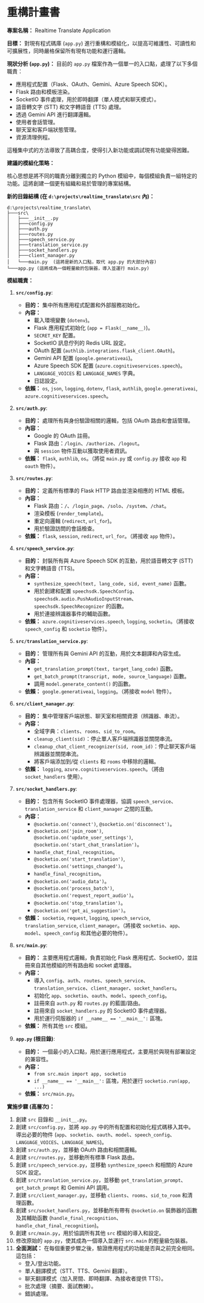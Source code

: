 # 重構計畫書

**專案名稱：** Realtime Translate Application

**目標：**
對現有程式碼庫 (`app.py`) 進行重構和模組化，以提高可維護性、可讀性和可擴展性，同時嚴格保留所有現有功能和運行邏輯。

**現狀分析 (`app.py`)：**
目前的 `app.py` 檔案作為一個單一的入口點，處理了以下多個職責：
*   應用程式配置（Flask、OAuth、Gemini、Azure Speech SDK）。
*   Flask 路由和模板渲染。
*   SocketIO 事件處理，用於即時翻譯（單人模式和聊天模式）。
*   語音轉文字 (STT) 和文字轉語音 (TTS) 處理。
*   透過 Gemini API 進行翻譯邏輯。
*   使用者會話管理。
*   聊天室和客戶端狀態管理。
*   資源清理例程。

這種集中式的方法導致了高耦合度，使得引入新功能或調試現有功能變得困難。

**建議的模組化策略：**

核心思想是將不同的職責分離到獨立的 Python 模組中，每個模組負責一組特定的功能。這將創建一個更有組織和易於管理的專案結構。

**新的目錄結構 (在 `d:\projects\realtime_translate\src` 內)：**

```
d:\projects\realtime_translate\
├───src\
│   ├───__init__.py
│   ├───config.py
│   ├───auth.py
│   ├───routes.py
│   ├───speech_service.py
│   ├───translation_service.py
│   ├───socket_handlers.py
│   ├───client_manager.py
│   └───main.py  (這將是新的入口點，取代 app.py 的大部分內容)
└───app.py (這將成為一個輕量級的包裝器，導入並運行 main.py)
```

**模組職責：**

1.  **`src/config.py`**: 
    *   **目的：** 集中所有應用程式配置和外部服務初始化。
    *   **內容：**
        *   載入環境變數 (`dotenv`)。
        *   Flask 應用程式初始化 (`app = Flask(__name__)`)。
        *   `SECRET_KEY` 配置。
        *   SocketIO 訊息佇列的 Redis URL 設定。
        *   OAuth 配置 (`authlib.integrations.flask_client.OAuth`)。
        *   Gemini API 配置 (`google.generativeai`)。
        *   Azure Speech SDK 配置 (`azure.cognitiveservices.speech`)。
        *   `LANGUAGE_VOICES` 和 `LANGUAGE_NAMES` 字典。
        *   日誌設定。
    *   **依賴：** `os`, `json`, `logging`, `dotenv`, `flask`, `authlib`, `google.generativeai`, `azure.cognitiveservices.speech`。

2.  **`src/auth.py`**: 
    *   **目的：** 處理所有與身份驗證相關的邏輯，包括 OAuth 路由和會話管理。
    *   **內容：**
        *   Google 的 OAuth 註冊。
        *   Flask 路由：`/login`、`/authorize`、`/logout`。
        *   與 `session` 物件互動以獲取使用者資訊。
    *   **依賴：** `flask`, `authlib`, `os`。（將從 `main.py` 或 `config.py` 接收 `app` 和 `oauth` 物件）。

3.  **`src/routes.py`**: 
    *   **目的：** 定義所有標準的 Flask HTTP 路由並渲染相應的 HTML 模板。
    *   **內容：**
        *   Flask 路由：`/`、`/login_page`、`/solo`、`/system`、`/chat`。
        *   渲染模板 (`render_template`)。
        *   重定向邏輯 (`redirect`, `url_for`)。
        *   用於驗證訪問的會話檢查。
    *   **依賴：** `flask`, `session`, `redirect`, `url_for`。（將接收 `app` 物件）。

4.  **`src/speech_service.py`**: 
    *   **目的：** 封裝所有與 Azure Speech SDK 的互動，用於語音轉文字 (STT) 和文字轉語音 (TTS)。
    *   **內容：**
        *   `synthesize_speech(text, lang_code, sid, event_name)` 函數。
        *   用於創建和配置 `speechsdk.SpeechConfig`、`speechsdk.audio.PushAudioInputStream`、`speechsdk.SpeechRecognizer` 的函數。
        *   用於連接辨識器事件的輔助函數。
    *   **依賴：** `azure.cognitiveservices.speech`, `logging`, `socketio`。（將接收 `speech_config` 和 `socketio` 物件）。

5.  **`src/translation_service.py`**: 
    *   **目的：** 管理所有與 Gemini API 的互動，用於文本翻譯和內容生成。
    *   **內容：**
        *   `get_translation_prompt(text, target_lang_code)` 函數。
        *   `get_batch_prompt(transcript, mode, source_language)` 函數。
        *   調用 `model.generate_content()` 的函數。
    *   **依賴：** `google.generativeai`, `logging`。（將接收 `model` 物件）。

6.  **`src/client_manager.py`**: 
    *   **目的：** 集中管理客戶端狀態、聊天室和相關資源（辨識器、串流）。
    *   **內容：**
        *   全域字典：`clients`、`rooms`、`sid_to_room`。
        *   `cleanup_client(sid)`：停止單人客戶端辨識器並關閉串流。
        *   `cleanup_chat_client_recognizer(sid, room_id)`：停止聊天客戶端辨識器並關閉串流。
        *   將客戶端添加到/從 `clients` 和 `rooms` 中移除的邏輯。
    *   **依賴：** `logging`, `azure.cognitiveservices.speech`。（將由 `socket_handlers` 使用）。

7.  **`src/socket_handlers.py`**: 
    *   **目的：** 包含所有 SocketIO 事件處理器，協調 `speech_service`、`translation_service` 和 `client_manager` 之間的互動。
    *   **內容：**
        *   `@socketio.on('connect')`, `@socketio.on('disconnect')`。
        *   `@socketio.on('join_room')`, `@socketio.on('update_user_settings')`, `@socketio.on('start_chat_translation')`。
        *   `handle_chat_final_recognition`。
        *   `@socketio.on('start_translation')`, `@socketio.on('settings_changed')`。
        *   `handle_final_recognition`。
        *   `@socketio.on('audio_data')`。
        *   `@socketio.on('process_batch')`, `@socketio.on('request_report_audio')`。
        *   `@socketio.on('stop_translation')`。
        *   `@socketio.on('get_ai_suggestion')`。
    *   **依賴：** `socketio`, `request`, `logging`, `speech_service`, `translation_service`, `client_manager`。（將接收 `socketio`、`app`、`model`、`speech_config` 和其他必要的物件）。

8.  **`src/main.py`**: 
    *   **目的：** 主要應用程式邏輯，負責初始化 Flask 應用程式、SocketIO，並註冊來自其他模組的所有路由和 socket 處理器。
    *   **內容：**
        *   導入 `config`、`auth`、`routes`、`speech_service`、`translation_service`、`client_manager`、`socket_handlers`。
        *   初始化 `app`、`socketio`、`oauth`、`model`、`speech_config`。
        *   註冊來自 `auth.py` 和 `routes.py` 的藍圖/路由。
        *   註冊來自 `socket_handlers.py` 的 SocketIO 事件處理器。
        *   用於運行伺服器的 `if __name__ == '__main__':` 區塊。
    *   **依賴：** 所有其他 `src` 模組。

9.  **`app.py` (根目錄)**: 
    *   **目的：** 一個最小的入口點，用於運行應用程式，主要用於與現有部署設定的兼容性。
    *   **內容：**
        *   `from src.main import app, socketio`
        *   `if __name__ == '__main__':` 區塊，用於運行 `socketio.run(app, ...)`
    *   **依賴：** `src/main.py`。

**實施步驟 (高層次)：**

1.  創建 `src` 目錄和 `__init__.py`。
2.  創建 `src/config.py`，並將 `app.py` 中的所有配置和初始化程式碼移入其中。導出必要的物件 (`app`、`socketio`、`oauth`、`model`、`speech_config`、`LANGUAGE_VOICES`、`LANGUAGE_NAMES`)。
3.  創建 `src/auth.py`，並移動 OAuth 路由和相關邏輯。
4.  創建 `src/routes.py`，並移動所有標準 Flask 路由。
5.  創建 `src/speech_service.py`，並移動 `synthesize_speech` 和相關的 Azure SDK 設定。
6.  創建 `src/translation_service.py`，並移動 `get_translation_prompt`、`get_batch_prompt` 和 Gemini API 調用。
7.  創建 `src/client_manager.py`，並移動 `clients`、`rooms`、`sid_to_room` 和清理函數。
8.  創建 `src/socket_handlers.py`，並移動所有帶有 `@socketio.on` 裝飾器的函數及其輔助函數 (`handle_final_recognition`、`handle_chat_final_recognition`)。
9.  創建 `src/main.py`，用於協調所有其他 `src` 模組的導入和設定。
10. 修改原始的 `app.py`，使其成為一個導入並運行 `src.main` 的輕量級包裝器。
11. **全面測試：** 在每個重要步驟之後，驗證應用程式的功能是否與之前完全相同。這包括：
    *   登入/登出功能。
    *   單人翻譯模式（STT、TTS、Gemini 翻譯）。
    *   聊天翻譯模式（加入房間、即時翻譯、為接收者提供 TTS）。
    *   批次處理（摘要、面試教練）。
    *   錯誤處理。
